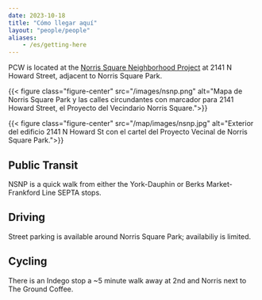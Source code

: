 ```yaml
---
date: 2023-10-18
title: "Cómo llegar aquí"
layout: "people/people"
aliases:
    - /es/getting-here
---
```


PCW is located at the [Norris Square Neighborhood Project](http://myneighborhoodproject.org/) at 2141 N Howard Street, adjacent to Norris Square Park. 

{{< figure class="figure-center" src="/images/nsnp.png" alt="Mapa de Norris Square Park y las calles circundantes con marcador para 2141 Howard Street, el Proyecto del Vecindario Norris Square.">}}  

{{< figure class="figure-center" src="/map/images/nsnp.jpg" alt="Exterior del edificio 2141 N Howard St con el cartel del Proyecto Vecinal de Norris Square Park.">}}  

## Public Transit 
NSNP is a quick walk from either the York-Dauphin or Berks Market-Frankford Line SEPTA stops. 

## Driving 
Street parking is available around Norris Square Park; availabiliy is limited. 

## Cycling 
There is an Indego stop a ~5 minute walk away at 2nd and Norris next to The Ground Coffee. 